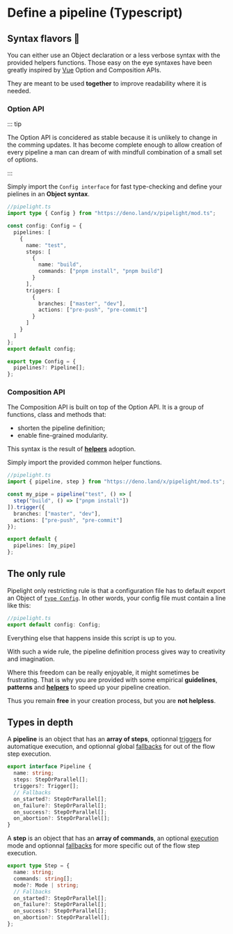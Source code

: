 <script lang="ts" setup>
import { inject } from "vue";
const Badge = inject("Badge");
</script>

# Define a pipeline (Typescript)

## Syntax flavors 🍦

You can either use an Object declaration or a less verbose syntax with the provided helpers functions.
Those easy on the eye syntaxes have been greatly inspired by [Vue](https://vuejs.org/) Option and Composition APIs.

They are meant to be used **together** to improve readability where it is needed.

### Option API <Badge type="tip" text="stable" />

::: tip

The Option API is concidered as stable because it is unlikely to change in the comming updates.
It has become complete enough to allow creation of every pipeline a man can dream of
with mindfull combination of a small set of options.

:::

Simply import the `Config interface` for fast type-checking and define your pielines in an **Object syntax**.

```ts
//pipelight.ts
import type { Config } from "https://deno.land/x/pipelight/mod.ts";

const config: Config = {
  pipelines: [
    {
      name: "test",
      steps: [
        {
          name: "build",
          commands: ["pnpm install", "pnpm build"]
        }
      ],
      triggers: [
        {
          branches: ["master", "dev"],
          actions: ["pre-push", "pre-commit"]
        }
      ]
    }
  ]
};
export default config;
```

```ts
export type Config = {
  pipelines?: Pipeline[];
};
```

### Composition API <Badge type="warning" text="beta" />

The Composition API is built on top of the Option API.
It is a group of functions, class and methods that:

- shorten the pipeline definition;
- enable fine-grained modularity.

This syntax is the result of [**helpers**](/helpers/overview) adoption.

Simply import the provided common helper functions.

```ts
//pipelight.ts
import { pipeline, step } from "https://deno.land/x/pipelight/mod.ts";

const my_pipe = pipeline("test", () => [
  step("build", () => ["pnpm install"])
]).trigger({
  branches: ["master", "dev"],
  actions: ["pre-push", "pre-commit"]
});

export default {
  pipelines: [my_pipe]
};
```

## The only rule

Pipelight only restricting rule is that a configuration file has to default export
an Object of [`type Config`](https://deno.land/x/pipelight/mod.ts?s=Config).
In other words, your config file must contain a line like this:

```ts
//pipelight.ts
export default config: Config;
```

Everything else that happens inside this script is up to you.

With such a wide rule, the pipeline definition process gives way to creativity and imagination.

Where this freedom can be really enjoyable, it might sometimes be frustrating.
That is why you are provided with some empirical **guidelines**, **patterns** and [**helpers**](/helpers/overview) to speed up your pipeline creation.

Thus you remain **free** in your creation process, but you are **not helpless**.

## Types in depth

A **pipeline** is an object that has an **array of steps**,
optionnal [triggers](/guide/triggers) for automatique execution,
and optionnal global [fallbacks](/guide/fallbacks)
for out of the flow step execution.

```ts
export interface Pipeline {
  name: string;
  steps: StepOrParallel[];
  triggers?: Trigger[];
  // Fallbacks
  on_started?: StepOrParallel[];
  on_failure?: StepOrParallel[];
  on_success?: StepOrParallel[];
  on_abortion?: StepOrParallel[];
}
```

A **step** is an object that has an **array of commands**,
an optional [execution](/guide/modes) mode
and optionnal [fallbacks](/guide/fallbacks)
for more specific out of the flow step execution.

```ts
export type Step = {
  name: string;
  commands: string[];
  mode?: Mode | string;
  // Fallbacks
  on_started?: StepOrParallel[];
  on_failure?: StepOrParallel[];
  on_success?: StepOrParallel[];
  on_abortion?: StepOrParallel[];
};
```
